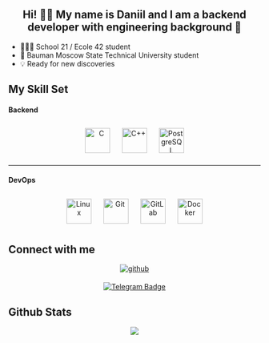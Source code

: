 ## <div align="center">Hi! ✋🏻 My name is Daniil and I am a backend developer with engineering background 🚀</div>  
  
 
- 👨🏻‍💻 School 21 / Ecole 42 student  
- 📡 Bauman Moscow State Technical University student 
- 💡 Ready for new discoveries


## My Skill Set  



#### Backend  
<div align="center">  
<a href="https://www.cprogramming.com/" target="_blank"><img style="margin: 10px" src="https://profilinator.rishav.dev/skills-assets/c-original.svg" alt="C" height="50" /></a>  
<a href="https://www.cplusplus.com/" target="_blank"><img style="margin: 10px" src="https://profilinator.rishav.dev/skills-assets/cplusplus-original.svg" alt="C++" height="50" /></a>  
<a href="https://www.postgresql.org/" target="_blank"><img style="margin: 10px" src="https://profilinator.rishav.dev/skills-assets/postgresql-original-wordmark.svg" alt="PostgreSQL" height="50" /></a>  
</div>

</td><td valign="top" width="33%">

---

#### DevOps  
<div align="center">  
<a href="https://www.linux.org/" target="_blank"><img style="margin: 10px" src="https://profilinator.rishav.dev/skills-assets/linux-original.svg" alt="Linux" height="50" /></a>  
<a href="https://github.com/" target="_blank"><img style="margin: 10px" src="https://profilinator.rishav.dev/skills-assets/git-scm-icon.svg" alt="Git" height="50" /></a>  
<a href="https://about.gitlab.com/" target="_blank"><img style="margin: 10px" src="https://profilinator.rishav.dev/skills-assets/gitlab.svg" alt="GitLab" height="50" /></a>  
<a href="https://www.docker.com/" target="_blank"><img style="margin: 10px" src="https://profilinator.rishav.dev/skills-assets/docker-original-wordmark.svg" alt="Docker" height="50" /></a>  
</div>




## Connect with me  
<div align="center">
<a href="https://github.com/casscurs" target="_blank">
<img src=https://img.shields.io/badge/github-%2324292e.svg?&style=for-the-badge&logo=github&logoColor=white alt=github style="margin-bottom: 5px;" />

[![Telegram Badge](https://img.shields.io/badge/-casscurs-blue?style=flat&logo=Telegram&logoColor=white)](https://t.me/casscurs)
</a>  


</div>  

## Github Stats  
<div align="center"><img src="https://github-readme-stats.vercel.app/api/top-langs/?username=casscurs&hide_border=true&layout=compact" align="center" /></div>  
